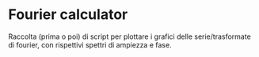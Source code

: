 # Fourier calculator

Raccolta (prima o poi) di script per plottare i grafici delle serie/trasformate di fourier, con rispettivi spettri di ampiezza e fase.